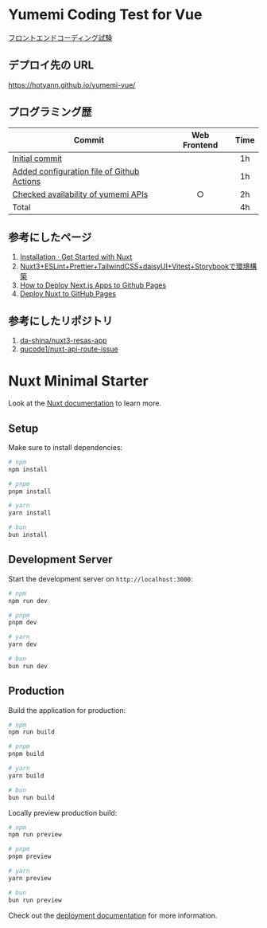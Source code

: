# Yumemi Coding Test for Vue

[フロントエンドコーディング試験](https://yumemi.notion.site/0e9ef27b55704d7882aab55cc86c999d)

## デプロイ先の URL

https://hotyann.github.io/yumemi-vue/

## プログラミング歴

| Commit                                                                                                                              | Web Frontend | Time |
| ----------------------------------------------------------------------------------------------------------------------------------- | :----------: | :--: |
| [Initial commit](https://github.com/hotyann/yumemi-vue/commit/8221a59a79d8d824b9e68fbb9fd70611674069d8)                             |              |  1h  |
| [Added configuration file of Github Actions](https://github.com/hotyann/yumemi-vue/commit/767c91a7c4930f14b7e044e1cbb7ca24b39c3664) |              |  1h  |
| [Checked availability of yumemi APIs]()                                                                                             |      ○       |  2h  |
| Total                                                                                                                               |              |  4h  |

## 参考にしたページ

1. [Installation · Get Started with Nuxt](https://nuxt.com/docs/getting-started/installation)
2. [Nuxt3+ESLint+Prettier+TailwindCSS+daisyUI+Vitest+Storybookで環境構築](https://zenn.dev/airrnot1106/articles/6f0bab59b9ffe4)
3. [How to Deploy Next.js Apps to Github Pages](https://www.freecodecamp.org/news/how-to-deploy-next-js-app-to-github-pages/)
4. [Deploy Nuxt to GitHub Pages](https://nuxt.com/deploy/github-pages)

## 参考にしたリポジトリ

1. [da-shina/nuxt3-resas-app](https://github.com/da-shina/nuxt3-resas-app)
2. [qucode1/nuxt-api-route-issue](https://github.com/qucode1/nuxt-api-route-issue)

# Nuxt Minimal Starter

Look at the [Nuxt documentation](https://nuxt.com/docs/getting-started/introduction) to learn more.

## Setup

Make sure to install dependencies:

```bash
# npm
npm install

# pnpm
pnpm install

# yarn
yarn install

# bun
bun install
```

## Development Server

Start the development server on `http://localhost:3000`:

```bash
# npm
npm run dev

# pnpm
pnpm dev

# yarn
yarn dev

# bun
bun run dev
```

## Production

Build the application for production:

```bash
# npm
npm run build

# pnpm
pnpm build

# yarn
yarn build

# bun
bun run build
```

Locally preview production build:

```bash
# npm
npm run preview

# pnpm
pnpm preview

# yarn
yarn preview

# bun
bun run preview
```

Check out the [deployment documentation](https://nuxt.com/docs/getting-started/deployment) for more information.
